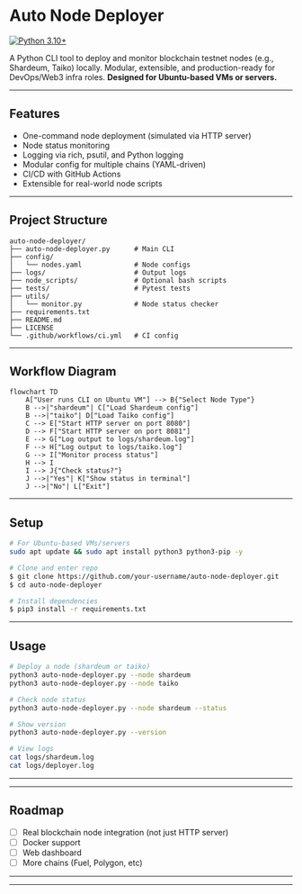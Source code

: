 # Auto Node Deployer


[![Python 3.10+](https://img.shields.io/badge/python-3.10%2B-blue.svg)](https://www.python.org/downloads/)

A Python CLI tool to deploy and monitor blockchain testnet nodes (e.g., Shardeum, Taiko) locally. Modular, extensible, and production-ready for DevOps/Web3 infra roles. **Designed for Ubuntu-based VMs or servers.**

---

## Features
- One-command node deployment (simulated via HTTP server)
- Node status monitoring
- Logging via rich, psutil, and Python logging
- Modular config for multiple chains (YAML-driven)
- CI/CD with GitHub Actions
- Extensible for real-world node scripts

---

## Project Structure
```
auto-node-deployer/
├── auto-node-deployer.py      # Main CLI
├── config/
│   └── nodes.yaml             # Node configs
├── logs/                      # Output logs
├── node_scripts/              # Optional bash scripts
├── tests/                     # Pytest tests
├── utils/
│   └── monitor.py             # Node status checker
├── requirements.txt
├── README.md
├── LICENSE
└── .github/workflows/ci.yml   # CI config
```

---

## Workflow Diagram
```mermaid
flowchart TD
    A["User runs CLI on Ubuntu VM"] --> B{"Select Node Type"}
    B -->|"shardeum"| C["Load Shardeum config"]
    B -->|"taiko"| D["Load Taiko config"]
    C --> E["Start HTTP server on port 8080"]
    D --> F["Start HTTP server on port 8081"]
    E --> G["Log output to logs/shardeum.log"]
    F --> H["Log output to logs/taiko.log"]
    G --> I["Monitor process status"]
    H --> I
    I --> J{"Check status?"}
    J -->|"Yes"| K["Show status in terminal"]
    J -->|"No"| L["Exit"]
```

---

## Setup
```bash
# For Ubuntu-based VMs/servers
sudo apt update && sudo apt install python3 python3-pip -y

# Clone and enter repo
$ git clone https://github.com/your-username/auto-node-deployer.git
$ cd auto-node-deployer

# Install dependencies
$ pip3 install -r requirements.txt
```

---

## Usage
```bash
# Deploy a node (shardeum or taiko)
python3 auto-node-deployer.py --node shardeum
python3 auto-node-deployer.py --node taiko

# Check node status
python3 auto-node-deployer.py --node shardeum --status

# Show version
python3 auto-node-deployer.py --version

# View logs
cat logs/shardeum.log
cat logs/deployer.log
```

---



---

## Roadmap
- [ ] Real blockchain node integration (not just HTTP server)
- [ ] Docker support
- [ ] Web dashboard
- [ ] More chains (Fuel, Polygon, etc)

---





---


